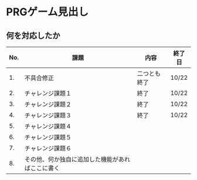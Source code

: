 # PRGゲーム見出し
## 何を対応したか
|No.|課題|内容|終了日|
|----|--------|--------|-------|
|1. |不具合修正|二つとも終了|10/22|
|2. |チャレンジ課題１|終了|10/22|
|3. |チャレンジ課題２|終了|10/22|
|4. |チャレンジ課題３|終了|10/22|
|5. |チャレンジ課題４|||
|6. |チャレンジ課題５|||
|7. |チャレンジ課題６|||
|8. |その他、何か独自に追加した機能があればここに書く|||
